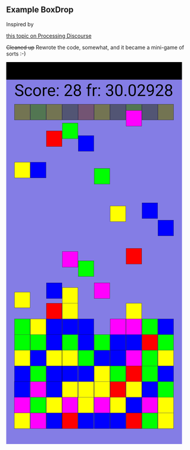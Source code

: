 ## Example BoxDrop

Inspired by 

[this topic on Processing Discourse](https://discourse.processing.org/t/processing-match-3/21507/15)

~~Cleaned up~~ Rewrote the code, somewhat, and it became a mini-game of sorts :-)

![Screenshot_20200605_011631_com.calsignlabs.apde.sketchpreview](Screenshot_20200605_011631_com.calsignlabs.apde.sketchpreview.jpg)
